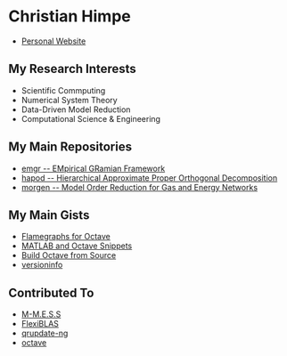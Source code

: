 # Christian Himpe

* [Personal Website](https://himpe.science)

## My Research Interests

* Scientific Commputing
* Numerical System Theory
* Data-Driven Model Reduction
* Computational Science & Engineering

## My Main Repositories

* [emgr -- EMpirical GRamian Framework](https://github.com/gramian/emgr)
* [hapod -- Hierarchical Approximate Proper Orthogonal Decomposition](https://github.com/gramian/hapod)
* [morgen -- Model Order Reduction for Gas and Energy Networks](https://github.com/gramian/morgen)

## My Main Gists

* [Flamegraphs for Octave](https://gist.github.com/7807c670588d10adbfca9add73daeda2)
* [MATLAB and Octave Snippets](https://gist.github.com/6027733)
* [Build Octave from Source](https://gist.github.com/cd245d7dea271bcaae9967c93327429a)
* [versioninfo](https://gist.github.com/gramian/3bc06a63cfdc7e400aefe1278caf1980)

## Contributed To

* [M-M.E.S.S](https://github.com/mpimd-csc/mmess)
* [FlexiBLAS](https://github.com/mpimd-csc/flexiblas)
* [qrupdate-ng](https://github.com/mpimd-csc/qrupdate-ng)
* [octave](https://github.com/gnu-octave/octave)

